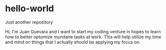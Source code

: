 # hello-world
Just another repository

Hi, I'm Juan Guevara and I want to start my coding venture in hopes to learn how to better optomize mundane tasks at work.
This will help utilize my time and mind on things that I actually should be applying my focus on.

